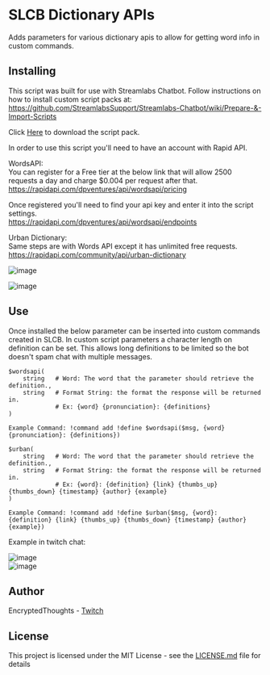 # SLCB Dictionary APIs

Adds parameters for various dictionary apis to allow for getting word info in custom commands. 

## Installing

This script was built for use with Streamlabs Chatbot.
Follow instructions on how to install custom script packs at:
https://github.com/StreamlabsSupport/Streamlabs-Chatbot/wiki/Prepare-&-Import-Scripts

Click [Here](https://github.com/Encrypted-Thoughts/SLCB-DictionaryAPI/blob/master/DictionaryAPI.zip?raw=true) to download the script pack.

In order to use this script you'll need to have an account with Rapid API. <br />

WordsAPI: <br />
You can register for a Free tier at the below link that will allow 2500 requests a day and charge $0.004 per request after that. <br />
https://rapidapi.com/dpventures/api/wordsapi/pricing 

Once registered you'll need to find your api key and enter it into the script settings. <br />
https://rapidapi.com/dpventures/api/wordsapi/endpoints

Urban Dictionary: <br />
Same steps are with Words API except it has unlimited free requests. <br />
https://rapidapi.com/community/api/urban-dictionary

![image](https://user-images.githubusercontent.com/50642352/85881019-8f996080-b7a2-11ea-8d4a-f95d019bde34.png)

![image](https://user-images.githubusercontent.com/50642352/85881103-b8b9f100-b7a2-11ea-86a6-ba317c46196e.png)

## Use

Once installed the below parameter can be inserted into custom commands created in SLCB.
In custom script parameters a character length on definition can be set.
This allows long definitions to be limited so the bot doesn't spam chat with multiple messages.

```
$wordsapi(
    string   # Word: The word that the parameter should retrieve the definition.,
    string   # Format String: the format the response will be returned in. 
             # Ex: {word} {pronunciation}: {definitions}
)

Example Command: !command add !define $wordsapi($msg, {word} {pronunciation}: {definitions})
```
```
$urban(
    string   # Word: The word that the parameter should retrieve the definition.,
    string   # Format String: the format the response will be returned in. 
             # Ex: {word}: {definition} {link} {thumbs_up} {thumbs_down} {timestamp} {author} {example}
)

Example Command: !command add !define $urban($msg, {word}: {definition} {link} {thumbs_up} {thumbs_down} {timestamp} {author} {example})
```

Example in twitch chat:

![image](https://user-images.githubusercontent.com/50642352/85913422-483ebe80-b7fa-11ea-837f-e94690023a7d.png)
<br/>
![image](https://user-images.githubusercontent.com/50642352/85913344-a7500380-b7f9-11ea-8629-6874b6e0f031.png)

## Author

EncryptedThoughts - [Twitch](https://www.twitch.tv/encryptedthoughts)

## License

This project is licensed under the MIT License - see the [LICENSE.md](LICENSE.md) file for details

